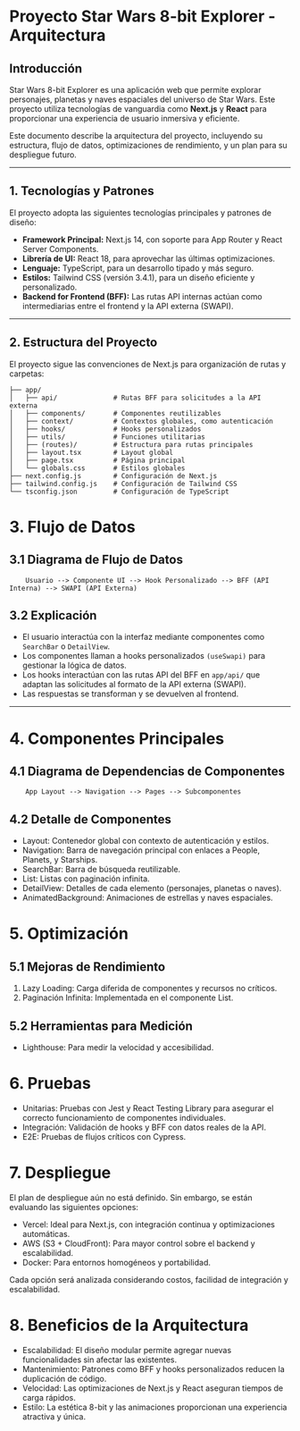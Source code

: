 # Proyecto Star Wars 8-bit Explorer - Arquitectura

## Introducción

Star Wars 8-bit Explorer es una aplicación web que permite explorar personajes, planetas y naves espaciales del universo de Star Wars. Este proyecto utiliza tecnologías de vanguardia como **Next.js** y **React** para proporcionar una experiencia de usuario inmersiva y eficiente.

Este documento describe la arquitectura del proyecto, incluyendo su estructura, flujo de datos, optimizaciones de rendimiento, y un plan para su despliegue futuro.

---

## 1. Tecnologías y Patrones

El proyecto adopta las siguientes tecnologías principales y patrones de diseño:

- **Framework Principal:** Next.js 14, con soporte para App Router y React Server Components.
- **Librería de UI:** React 18, para aprovechar las últimas optimizaciones.
- **Lenguaje:** TypeScript, para un desarrollo tipado y más seguro.
- **Estilos:** Tailwind CSS (versión 3.4.1), para un diseño eficiente y personalizado.
- **Backend for Frontend (BFF):** Las rutas API internas actúan como intermediarias entre el frontend y la API externa (SWAPI).

---

## 2. Estructura del Proyecto

El proyecto sigue las convenciones de Next.js para organización de rutas y carpetas:

```plaintext
├── app/
│   ├── api/              # Rutas BFF para solicitudes a la API externa
│   ├── components/       # Componentes reutilizables
│   ├── context/          # Contextos globales, como autenticación
│   ├── hooks/            # Hooks personalizados
│   ├── utils/            # Funciones utilitarias
│   ├── (routes)/         # Estructura para rutas principales
│   ├── layout.tsx        # Layout global
│   ├── page.tsx          # Página principal
│   └── globals.css       # Estilos globales
├── next.config.js        # Configuración de Next.js
├── tailwind.config.js    # Configuración de Tailwind CSS
└── tsconfig.json         # Configuración de TypeScript
```

# 3. Flujo de Datos
## 3.1 Diagrama de Flujo de Datos
        Usuario --> Componente UI --> Hook Personalizado --> BFF (API Interna) --> SWAPI (API Externa)

## 3.2 Explicación

- El usuario interactúa con la interfaz mediante componentes como ``SearchBar`` o ``DetailView``.
- Los componentes llaman a hooks personalizados ``(useSwapi)`` para gestionar la lógica de datos.
 - Los hooks interactúan con las rutas API del BFF en ``app/api/`` que adaptan las solicitudes al formato de la API externa (SWAPI).
- Las respuestas se transforman y se devuelven al frontend.

---


# 4. Componentes Principales

## 4.1 Diagrama de Dependencias de Componentes
        App Layout --> Navigation --> Pages --> Subcomponentes

## 4.2 Detalle de Componentes
- Layout: Contenedor global con contexto de autenticación y estilos.
- Navigation: Barra de navegación principal con enlaces a People, Planets, y Starships.
- SearchBar: Barra de búsqueda reutilizable.
- List: Listas con paginación infinita.
- DetailView: Detalles de cada elemento (personajes, planetas o naves).
- AnimatedBackground: Animaciones de estrellas y naves espaciales.


# 5. Optimización
## 5.1 Mejoras de Rendimiento
1. Lazy Loading: Carga diferida de componentes y recursos no críticos.
2. Paginación Infinita: Implementada en el componente List.

## 5.2 Herramientas para Medición
- Lighthouse: Para medir la velocidad y accesibilidad.

# 6. Pruebas
- Unitarias: Pruebas con Jest y React Testing Library para asegurar el correcto funcionamiento de componentes individuales.
- Integración: Validación de hooks y BFF con datos reales de la API.
- E2E: Pruebas de flujos críticos con Cypress.

# 7. Despliegue
El plan de despliegue aún no está definido. Sin embargo, se están evaluando las siguientes opciones:

- Vercel: Ideal para Next.js, con integración continua y optimizaciones automáticas.
- AWS (S3 + CloudFront): Para mayor control sobre el backend y escalabilidad.
- Docker: Para entornos homogéneos y portabilidad.

Cada opción será analizada considerando costos, facilidad de integración y escalabilidad.

# 8. Beneficios de la Arquitectura
- Escalabilidad: El diseño modular permite agregar nuevas funcionalidades sin afectar las existentes.
- Mantenimiento: Patrones como BFF y hooks personalizados reducen la duplicación de código.
- Velocidad: Las optimizaciones de Next.js y React aseguran tiempos de carga rápidos.
- Estilo: La estética 8-bit y las animaciones proporcionan una experiencia atractiva y única.
